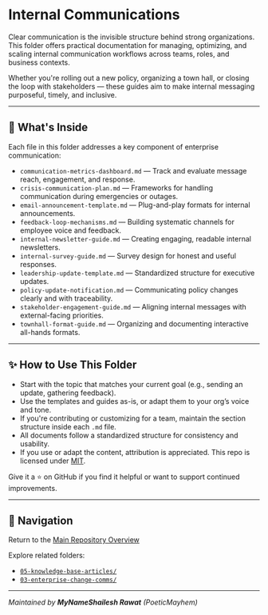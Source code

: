 # Internal Communications

Clear communication is the invisible structure behind strong organizations. This folder offers practical documentation for managing, optimizing, and scaling internal communication workflows across teams, roles, and business contexts.

Whether you're rolling out a new policy, organizing a town hall, or closing the loop with stakeholders — these guides aim to make internal messaging purposeful, timely, and inclusive.

---

## 📁 What's Inside

Each file in this folder addresses a key component of enterprise communication:

- `communication-metrics-dashboard.md` — Track and evaluate message reach, engagement, and response.
- `crisis-communication-plan.md` — Frameworks for handling communication during emergencies or outages.
- `email-announcement-template.md` — Plug-and-play formats for internal announcements.
- `feedback-loop-mechanisms.md` — Building systematic channels for employee voice and feedback.
- `internal-newsletter-guide.md` — Creating engaging, readable internal newsletters.
- `internal-survey-guide.md` — Survey design for honest and useful responses.
- `leadership-update-template.md` — Standardized structure for executive updates.
- `policy-update-notification.md` — Communicating policy changes clearly and with traceability.
- `stakeholder-engagement-guide.md` — Aligning internal messages with external-facing priorities.
- `townhall-format-guide.md` — Organizing and documenting interactive all-hands formats.

---

## ✨ How to Use This Folder

- Start with the topic that matches your current goal (e.g., sending an update, gathering feedback).
- Use the templates and guides as-is, or adapt them to your org’s voice and tone.
- If you're contributing or customizing for a team, maintain the section structure inside each `.md` file.
- All documents follow a standardized structure for consistency and usability.
- If you use or adapt the content, attribution is appreciated. This repo is licensed under [MIT](../LICENSE).

Give it a ⭐ on GitHub if you find it helpful or want to support continued improvements.

---

## 🔗 Navigation

Return to the [Main Repository Overview](../README.md)

Explore related folders:
- [`05-knowledge-base-articles/`](../05-knowledge-base-articles/README.md)
- [`03-enterprise-change-comms/`](../03-enterprise-change-comms/README.md)

---

_Maintained by **MyNameShailesh Rawat** (PoeticMayhem)_
